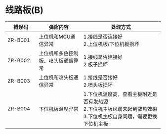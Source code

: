 # 线路板(B)

<table><thead><tr><th width="142">错误码</th><th width="246.60003662109375">弹窗内容</th><th width="519">处理方式</th></tr></thead><tbody><tr><td>ZR-B001</td><td>上位机和MCU通信异常</td><td>1.接线是否连接好<br>2.上位机板/下位机板损坏<br></td></tr><tr><td>ZR-B002</td><td>上位机和多色控制板、喷头板通信异常</td><td>1.接线是否连接好<br>2.板子损坏<br></td></tr><tr><td>ZR-B003</td><td>上位机和喷头板通信异常</td><td>1.接线是否接好<br>2.喷头板损坏</td></tr><tr><td>ZR-B004</td><td>下位机板温度异常</td><td>1.下位机温度高，查看主板附近是否有发热源<br>2.下位机主板风扇未起到散热效果<br>3.下位机主板自身问题，需要更换下位机主板</td></tr></tbody></table>

